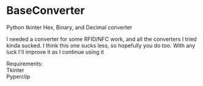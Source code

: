 # BaseConverter
Python tkinter Hex, Binary, and Decimal converter

I needed a converter for some RFID/NFC work, and all the converters I tried kinda sucked. I think this one sucks less, so hopefully you do too.
With any luck I'll improve it as I continue using it

Requirements:  
Tkinter  
Pyperclip
